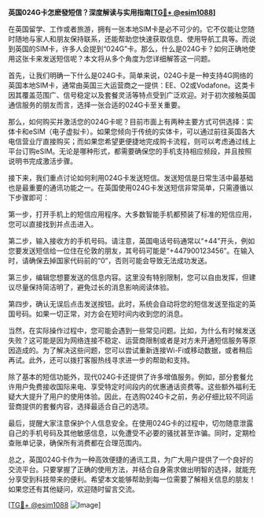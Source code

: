 **英国024G卡怎麽發短信？深度解读与实用指南[[TG💪+ @esim1088](https://t.me/s/esim1088)]**

在英国留学、工作或者旅游，拥有一张本地SIM卡是必不可少的。它不仅能让您随时随地与家人和朋友保持联系，还能帮助您快速获取信息、使用导航工具等。而说到英国的SIM卡，许多人会提到“024G”卡。那么，什么是024G卡？如何正确地使用这张卡来发送短信呢？本文将从多个角度为您详细解答这一问题。

首先，让我们明确一下什么是024G卡。简单来说，024G卡是一种支持4G网络的英国本地SIM卡，通常由英国三大运营商之一提供：EE、O2或Vodafone。这类卡因其覆盖范围广、信号稳定以及套餐灵活等特点受到广泛欢迎。对于初次接触英国通信服务的朋友而言，选择一张合适的024G卡至关重要。

那么，如何购买并激活您的024G卡呢？目前市面上有两种主要方式可供选择：实体卡和eSIM（电子虚拟卡）。如果您倾向于传统的实体卡，可以通过前往英国各大电信营业厅直接购买；而如果您希望更便捷地完成购卡流程，则可以考虑通过线上平台订购eSIM。无论是哪种形式，都需要确保您的手机支持相应频段，并且按照说明书完成激活步骤。

接下来，我们重点讨论如何利用024G卡发送短信。发送短信是日常生活中最基础也是最重要的通讯功能之一。在英国使用024G卡发送短信非常简单，只需遵循以下步骤即可：

第一步，打开手机上的短信应用程序。大多数智能手机都预装了标准的短信应用，您可以直接找到并点击进入。

第二步，输入接收方的手机号码。请注意，英国电话号码通常以“+44”开头，例如您要发送短信给一位住在伦敦的朋友，其号码可能是“+447900123456”。在输入时，请确保去掉国家代码前的“0”，否则可能会导致无法成功发送。

第三步，编辑您想要发送的信息内容。这里没有特别限制，您可以自由发挥，但建议尽量保持简洁明了，避免过长的消息影响阅读体验。

第四步，确认无误后点击发送按钮。此时，系统会自动将您的短信发送至指定的英国号码。如果一切正常，对方会在短时间内收到您的消息。

当然，在实际操作过程中，您可能会遇到一些常见问题。比如，为什么有时候发送失败？这可能是因为网络连接不稳定、运营商限制或者是对方未开通短信服务等原因造成的。为了解决这些问题，您可以尝试重新连接Wi-Fi或移动数据，或者稍后再试。此外，还可以拨打客服热线寻求进一步的帮助和支持。

除了基本的短信功能外，现代024G卡还提供了许多增值服务。例如，部分套餐允许用户免费接收国际来电、享受特定时间段内的优惠通话资费等。这些额外福利无疑大大提升了用户的使用体验。因此，在选购024G卡之前，务必仔细比较不同运营商提供的套餐内容，选择最适合自己的选项。

最后，提醒大家注意保护个人信息安全。在使用024G卡的过程中，切勿随意泄露自己的手机号码及其他敏感信息，以免遭受不必要的骚扰甚至诈骗。同时，定期检查账单记录，确保所有消费都在合理范围内。

总之，英国024G卡作为一种高效便捷的通讯工具，为广大用户提供了一个良好的交流平台。只要掌握了正确的使用方法，并结合自身需求做出明智的选择，就能充分享受到科技带来的便利。希望本文能够帮助到每一位需要了解相关信息的朋友！如果您还有其他疑问，欢迎随时留言交流。

[[TG💪+ @esim1088](https://t.me/s/esim1088) ![Image](https://i.postimg.cc/4NQfJmqS/Snipaste-2025-05-13-00-14-12.png)]
